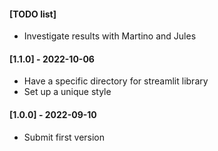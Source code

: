 #### [TODO list]

- Investigate results with Martino and Jules


#### [1.1.0] - 2022-10-06

- Have a specific directory for streamlit library
- Set up a unique style

#### [1.0.0] - 2022-09-10

- Submit first version
 